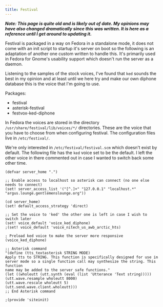 ```yaml
---
title: Festival
---
```


***Note: This page is quite old and is likely out of date. My opinions may have
also changed dramatically since this was written. It is here as a reference
until I get around to updating it.***

Festival is packaged in a way on Fedora in a standalone mode, it does not come
with an init script to startup it's server on boot so the following is an
adaptation of another one custom written to handle this. It's primarily used in
Fedora for Gnome's usability support which doesn't run the server as a daemon.

Listening to the samples of the stock voices, I've found that `ked` sounds the
best in my opinion and at least until we here try and make our own diphone
database this is the voice that I'm going to use.

Packages:

* festival
* asterisk-festival
* festvox-ked-diphone

In Fedora the voices are stored in the directory
`/usr/share/festival/lib/voices/*/` directories. These are the voice that you
have to choose from when configuring festival. The configuration files live in
`/etc/festival/`.

We're only interested in `/etc/festival/festival.scm` which doesn't exist by
default. The following file has the `ked` voice set to be the default. I left
the other voice in there commented out in case I wanted to switch back some
other time.

```
(defvar server_home ".")

;; Enable access to localhost so asterisk can connect (no one else needs to connect)
(set! server_access_list '("[^.]+" "127.0.0.1" "localhost.*" "argus.lounge.gentlemenslounge.org"))

(cd server_home)
(set! default_access_strategy 'direct)

;; Set the voice to 'ked' the other one is left in case I wish to switch later
(set! voice_default 'voice_ked_diphone)
;(set! voice_default 'voice_nitech_us_awb_arctic_hts)

; Preload ked voice to make the server more responsive
(voice_ked_diphone)

;; Asterisk command
"(define (tts_textasterisk STRING MODE)
Apply tts to STRING. This function is specifically designed for use in
server mode so a single function call may synthesize the string. This function
name may be added to the server safe functions."
(let ((wholeutt (utt.synth (eval (list 'Utterance 'Text string)))))
(utt.wave.resample wholeutt 8000)
(utt.wave.rescale wholeutt 5)
(utt.send.wave.client.wholeutt)))
;; End Asterisk command

;(provide 'siteinit)
```
